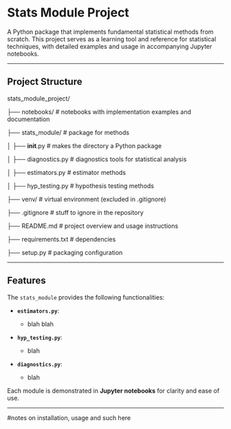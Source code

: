 # Stats Module Project

A Python package that implements fundamental statistical methods from scratch. This project serves as a learning tool and reference for statistical techniques, with detailed examples and usage in accompanying Jupyter notebooks.

---

## **Project Structure**
stats_module_project/

├── notebooks/             # notebooks with implementation examples and documentation

├── stats_module/          # package for methods

│   ├── __init__.py        # makes the directory a Python package

│   ├── diagnostics.py     # diagnostics tools for statistical analysis

│   ├── estimators.py      # estimator methods

│   ├── hyp_testing.py     # hypothesis testing methods

├── venv/                  # virtual environment (excluded in .gitignore)

├── .gitignore             # stuff to ignore in the repository

├── README.md              # project overview and usage instructions

├── requirements.txt       # dependencies

├── setup.py               # packaging configuration

---

## **Features**

The `stats_module` provides the following functionalities:

- **`estimators.py`**:
  - blah blah

- **`hyp_testing.py`**:
  - blah
- **`diagnostics.py`**:
  - blah

Each module is demonstrated in **Jupyter notebooks** for clarity and ease of use.

---

#notes on installation, usage and such here